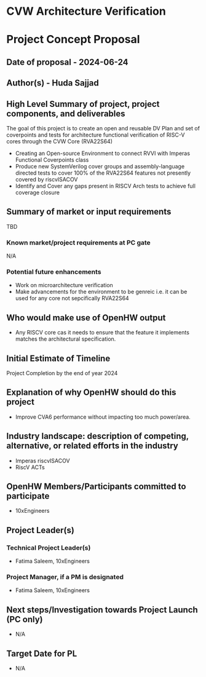 ﻿<!--

# OpenHW Project Concept and Project Launch Markdown Template: Instructions

This template is divided into two parts:
- The Project Concept (PC) required fields are shown in the first part.
- The additional Project Launch (PL) required and optional fields are shown in the second part.

Delete any sections not needed for your proposal

The normal proposal flow is:

- The PC proposal is prepared and presented to TWG. The PC proposal introduces
  the project and explains the market drivers and the "why"
  - TWG grants PC gate with feedback, or rejects PC gate with feedback
  - If PC is granted, additional work is carried out to prepare the PL proposal.
- The PL proposal contains updates to the PC fields and adds additional fields.
  The PL proposal explains the "what" of the project.
  - For software porting projects, the PL should contain the feature list
  - For IP core or other complex projects, the PL should contain a high level
    feature list (the user manual with feature specification is developed for
    the Plan Approved gate).

-->

# CVW Architecture Verification

# Project Concept Proposal

## Date of proposal - 2024-06-24

## Author(s) - Huda Sajjad

## High Level Summary of project, project components, and deliverables

The goal of this project is to create an open and reusable DV Plan and set of coverpoints and tests for architecture functional verification of RISC-V cores through the CVW Core (RVA22S64)

- Creating an Open-source Environment to connect RVVI with Imperas Functional Coverpoints class
- Produce new SystemVerilog cover groups and assembly-language directed tests to cover 100% of the RVA22S64 features not presently covered  by riscvISACOV
- Identify and Cover any gaps present in RISCV Arch tests to achieve full coverage closure

## Summary of market or input requirements

TBD

### Known market/project requirements at PC gate

N/A

### Potential future enhancements

- Work on microarchitecture verification
- Make advancements for the environment to be genreic i.e. it can be used for any core not sepcifically RVA22S64

## Who would make use of OpenHW output

- Any RISCV core cas it needs to ensure that the feature it implements matches the architectural specification. 

## Initial Estimate of Timeline

Project Completion by the end of year 2024

## Explanation of why OpenHW should do this project

- Improve CVA6 performance without impacting too much power/area.

## Industry landscape: description of competing, alternative, or related efforts in the industry

- Imperas riscvISACOV
- RiscV ACTs

## OpenHW Members/Participants committed to participate

- 10xEngineers

## Project Leader(s)

### Technical Project Leader(s)

- Fatima Saleem, 10xEngineers

### Project Manager, if a PM is designated

- Fatima Saleem, 10xEngineers

## Next steps/Investigation towards Project Launch (**PC only**)

- N/A

## Target Date for PL

- N/A
